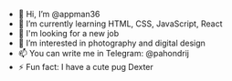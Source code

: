 - 👋 Hi, I’m @appman36
- 🌱 I’m currently learning HTML, CSS, JavaScript, React
- 💞️ I'm looking for a new job
- 👀 I’m interested in photography and digital design
- 📫 You can write me in Telegram: @pahondrij
- ⚡ Fun fact: I have a cute pug Dexter 

<!---
appman36/appman36 is a ✨ special ✨ repository because its `README.md` (this file) appears on your GitHub profile.
You can click the Preview link to take a look at your changes.
--->
